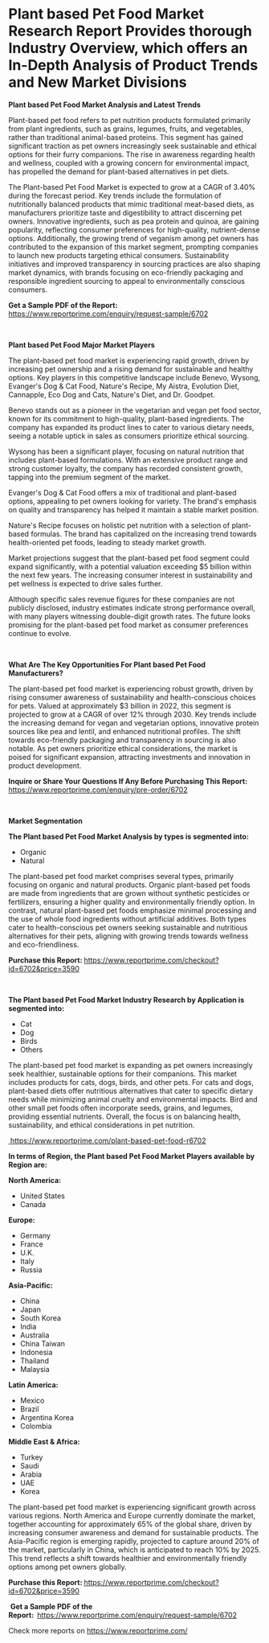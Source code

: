 <p><h1>Plant based Pet Food Market Research Report Provides thorough Industry Overview, which offers an In-Depth Analysis of Product Trends and New Market Divisions</h1></p><p><strong>Plant based Pet Food Market Analysis and Latest Trends</strong></p>
<p><p>Plant-based pet food refers to pet nutrition products formulated primarily from plant ingredients, such as grains, legumes, fruits, and vegetables, rather than traditional animal-based proteins. This segment has gained significant traction as pet owners increasingly seek sustainable and ethical options for their furry companions. The rise in awareness regarding health and wellness, coupled with a growing concern for environmental impact, has propelled the demand for plant-based alternatives in pet diets.</p><p>The Plant-based Pet Food Market is expected to grow at a CAGR of 3.40% during the forecast period. Key trends include the formulation of nutritionally balanced products that mimic traditional meat-based diets, as manufacturers prioritize taste and digestibility to attract discerning pet owners. Innovative ingredients, such as pea protein and quinoa, are gaining popularity, reflecting consumer preferences for high-quality, nutrient-dense options. Additionally, the growing trend of veganism among pet owners has contributed to the expansion of this market segment, prompting companies to launch new products targeting ethical consumers. Sustainability initiatives and improved transparency in sourcing practices are also shaping market dynamics, with brands focusing on eco-friendly packaging and responsible ingredient sourcing to appeal to environmentally conscious consumers.</p></p>
<p><strong>Get a Sample PDF of the Report:&nbsp;</strong> <a href="https://www.reportprime.com/enquiry/request-sample/6702?utm_campaign=3543&utm_medium=2&utm_source=Github&utm_content=ia&utm_term=19032025&utm_id=plant-based-pet-food">https://www.reportprime.com/enquiry/request-sample/6702</a></p>
<p>&nbsp;</p>
<p><strong>Plant based Pet Food Major Market Players</strong></p>
<p><p>The plant-based pet food market is experiencing rapid growth, driven by increasing pet ownership and a rising demand for sustainable and healthy options. Key players in this competitive landscape include Benevo, Wysong, Evanger's Dog & Cat Food, Nature's Recipe, My Aistra, Evolution Diet, Cannapple, Eco Dog and Cats, Nature's Diet, and Dr. Goodpet.</p><p>Benevo stands out as a pioneer in the vegetarian and vegan pet food sector, known for its commitment to high-quality, plant-based ingredients. The company has expanded its product lines to cater to various dietary needs, seeing a notable uptick in sales as consumers prioritize ethical sourcing.</p><p>Wysong has been a significant player, focusing on natural nutrition that includes plant-based formulations. With an extensive product range and strong customer loyalty, the company has recorded consistent growth, tapping into the premium segment of the market.</p><p>Evanger's Dog & Cat Food offers a mix of traditional and plant-based options, appealing to pet owners looking for variety. The brand's emphasis on quality and transparency has helped it maintain a stable market position.</p><p>Nature's Recipe focuses on holistic pet nutrition with a selection of plant-based formulas. The brand has capitalized on the increasing trend towards health-oriented pet foods, leading to steady market growth.</p><p>Market projections suggest that the plant-based pet food segment could expand significantly, with a potential valuation exceeding $5 billion within the next few years. The increasing consumer interest in sustainability and pet wellness is expected to drive sales further. </p><p>Although specific sales revenue figures for these companies are not publicly disclosed, industry estimates indicate strong performance overall, with many players witnessing double-digit growth rates. The future looks promising for the plant-based pet food market as consumer preferences continue to evolve.</p></p>
<p>&nbsp;</p>
<p><strong>What Are The Key Opportunities For Plant based Pet Food Manufacturers?</strong></p>
<p><p>The plant-based pet food market is experiencing robust growth, driven by rising consumer awareness of sustainability and health-conscious choices for pets. Valued at approximately $3 billion in 2022, this segment is projected to grow at a CAGR of over 12% through 2030. Key trends include the increasing demand for vegan and vegetarian options, innovative protein sources like pea and lentil, and enhanced nutritional profiles. The shift towards eco-friendly packaging and transparency in sourcing is also notable. As pet owners prioritize ethical considerations, the market is poised for significant expansion, attracting investments and innovation in product development.</p></p>
<p><strong>Inquire or Share Your Questions If Any Before Purchasing This Report:</strong> <a href="https://www.reportprime.com/enquiry/pre-order/6702?utm_campaign=3543&utm_medium=2&utm_source=Github&utm_content=ia&utm_term=19032025&utm_id=plant-based-pet-food">https://www.reportprime.com/enquiry/pre-order/6702</a></p>
<p>&nbsp;</p>
<p><strong>Market Segmentation</strong></p>
<p><strong>The Plant based Pet Food Market Analysis by types is segmented into:</strong></p>
<p><ul><li>Organic</li><li>Natural</li></ul></p>
<p><p>The plant-based pet food market comprises several types, primarily focusing on organic and natural products. Organic plant-based pet foods are made from ingredients that are grown without synthetic pesticides or fertilizers, ensuring a higher quality and environmentally friendly option. In contrast, natural plant-based pet foods emphasize minimal processing and the use of whole food ingredients without artificial additives. Both types cater to health-conscious pet owners seeking sustainable and nutritious alternatives for their pets, aligning with growing trends towards wellness and eco-friendliness.</p></p>
<p><strong>Purchase this Report:&nbsp;</strong><a href="https://www.reportprime.com/checkout?id=6702&price=3590&utm_campaign=3543&utm_medium=2&utm_source=Github&utm_content=ia&utm_term=19032025&utm_id=plant-based-pet-food">https://www.reportprime.com/checkout?id=6702&price=3590</a></p>
<p>&nbsp;</p>
<p><strong>The Plant based Pet Food Market Industry Research by Application is segmented into:</strong></p>
<p><ul><li>Cat</li><li>Dog</li><li>Birds</li><li>Others</li></ul></p>
<p><p>The plant-based pet food market is expanding as pet owners increasingly seek healthier, sustainable options for their companions. This market includes products for cats, dogs, birds, and other pets. For cats and dogs, plant-based diets offer nutritious alternatives that cater to specific dietary needs while minimizing animal cruelty and environmental impacts. Bird and other small pet foods often incorporate seeds, grains, and legumes, providing essential nutrients. Overall, the focus is on balancing health, sustainability, and ethical considerations in pet nutrition.</p></p>
<p><a href="https://www.reportprime.com/plant-based-pet-food-r6702?utm_campaign=3543&utm_medium=2&utm_source=Github&utm_content=ia&utm_term=19032025&utm_id=plant-based-pet-food">&nbsp;https://www.reportprime.com/plant-based-pet-food-r6702</a></p>
<p><strong>In terms of Region, the Plant based Pet Food Market Players available by Region are:</strong></p>
<p>
    <p> <strong> North America: </strong>
        <ul>
            <li>United States</li>
            <li>Canada</li>
        </ul>
        </p> 
    <p> <strong> Europe: </strong>
        <ul>
            <li>Germany</li>
            <li>France</li>
            <li>U.K.</li>
            <li>Italy</li>
            <li>Russia</li>
        </ul>
        </p> 
    <p> <strong> Asia-Pacific: </strong>
        <ul>
            <li>China</li>
            <li>Japan</li>
            <li>South Korea</li>
            <li>India</li>
            <li>Australia</li>
            <li>China Taiwan</li>
            <li>Indonesia</li>
            <li>Thailand</li>
            <li>Malaysia</li>
        </ul>
        </p> 
    <p> <strong> Latin America: </strong>
        <ul>
            <li>Mexico</li>
            <li>Brazil</li>
            <li>Argentina Korea</li>
            <li>Colombia</li>
        </ul>
        </p> 
    <p> <strong> Middle East & Africa: </strong>
        <ul>
            <li>Turkey</li>
            <li>Saudi</li>
            <li>Arabia</li>
            <li>UAE</li>
            <li>Korea</li>
        </ul>
    </p>
    </p>
<p><p>The plant-based pet food market is experiencing significant growth across various regions. North America and Europe currently dominate the market, together accounting for approximately 65% of the global share, driven by increasing consumer awareness and demand for sustainable products. The Asia-Pacific region is emerging rapidly, projected to capture around 20% of the market, particularly in China, which is anticipated to reach 10% by 2025. This trend reflects a shift towards healthier and environmentally friendly options among pet owners globally.</p></p>
<p><strong>Purchase this Report: </strong><a href="https://www.reportprime.com/checkout?id=6702&price=3590&utm_campaign=3543&utm_medium=2&utm_source=Github&utm_content=ia&utm_term=19032025&utm_id=plant-based-pet-food">https://www.reportprime.com/checkout?id=6702&price=3590</a></p>
<p>&nbsp;<strong>Get a Sample PDF of the Report:&nbsp;&nbsp;</strong><a href="https://www.reportprime.com/enquiry/request-sample/6702?utm_campaign=3543&utm_medium=2&utm_source=Github&utm_content=ia&utm_term=19032025&utm_id=plant-based-pet-food">https://www.reportprime.com/enquiry/request-sample/6702</a></p>
<p><strong></strong></p>
<p>Check more reports on <a href="https://www.reportprime.com/?utm_campaign=3543&utm_medium=2&utm_source=Github&utm_content=ia&utm_term=19032025&utm_id=plant-based-pet-food">https://www.reportprime.com/</a></p>